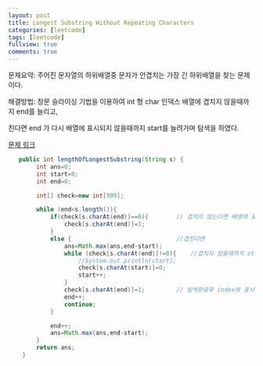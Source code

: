 ```yaml
---
layout: post
title: Longest Substring Without Repeating Characters
categories: [leetcode]
tags: [leetcode]
fullview: true
comments: true
---
```



문제요약: 주어진 문자열의 하위배열중 문자가 안겹치는 가장 긴 하위배열을 찾는 문제이다.<br>


해결방법: 창문 슬라이싱 기법을 이용하여 int 형 char 인덱스 배열에  겹치지 않을때까지 end를 늘리고,<br>

친다면 end 가 다시 배열에 표시되지 않을때까지 start를 늘려가며 탐색을 하였다.<br>

<a class="btn btn-default" href="https://leetcode.com/problems/longest-substring-without-repeating-characters/?envType=study-plan-v2&envId=top-interview-150"> 문제 링크

```java
   public int lengthOfLongestSubstring(String s) {
        int ans=0;
        int start=0;
        int end=0;

        int[] check=new int[999];

        while (end<s.length()){
            if(check[s.charAt(end)]==0){        // 겹치지 않는다면 배열에 표시
                check[s.charAt(end)]=1;
            }
            else {                              //겹친다면
                ans=Math.max(ans,end-start);
                while (check[s.charAt(end)]!=0){    //겹치지 않을때까지 start 늘려가며 탐색
                    //System.out.println(start);
                    check[s.charAt(start)]=0;
                    start++;
                }
                check[s.charAt(end)]=1;         // 탐색완료후 index에 표시
                end++;
                continue;
            }

            end++;
            ans=Math.max(ans,end-start);
        }
        return ans;
    }
```